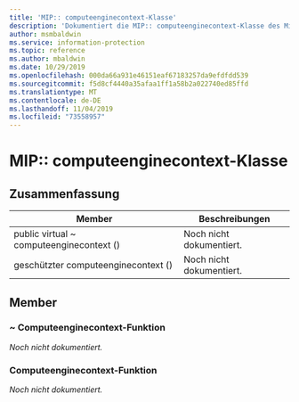 ```yaml
---
title: 'MIP:: computeenginecontext-Klasse'
description: 'Dokumentiert die MIP:: computeenginecontext-Klasse des Microsoft Information Protection (MIP) SDK.'
author: msmbaldwin
ms.service: information-protection
ms.topic: reference
ms.author: mbaldwin
ms.date: 10/29/2019
ms.openlocfilehash: 000da66a931e46151eaf67183257da9efdfdd539
ms.sourcegitcommit: f5d8cf4440a35afaa1ff1a58b2a022740ed85ffd
ms.translationtype: MT
ms.contentlocale: de-DE
ms.lasthandoff: 11/04/2019
ms.locfileid: "73558957"
---
```

# <a name="class-mipcomputeenginecontext"></a>MIP:: computeenginecontext-Klasse 
  
## <a name="summary"></a>Zusammenfassung
 Member                        | Beschreibungen                                
--------------------------------|---------------------------------------------
public virtual ~ computeenginecontext ()  | Noch nicht dokumentiert.
geschützter computeenginecontext ()  | Noch nicht dokumentiert.
  
## <a name="members"></a>Member
  
### <a name="computeenginecontext-function"></a>~ Computeenginecontext-Funktion
_Noch nicht dokumentiert._

  
### <a name="computeenginecontext-function"></a>Computeenginecontext-Funktion
_Noch nicht dokumentiert._

